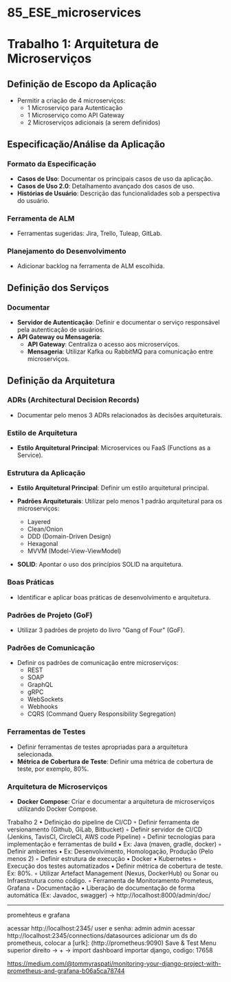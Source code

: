 # 85_ESE_microservices

# Trabalho 1: Arquitetura de Microserviços

## Definição de Escopo da Aplicação

- Permitir a criação de 4 microserviços:
  - 1 Microserviço para Autenticação
  - 1 Microserviço como API Gateway
  - 2 Microserviços adicionais (a serem definidos)

## Especificação/Análise da Aplicação

### Formato da Especificação

- **Casos de Uso**: Documentar os principais casos de uso da aplicação.
- **Casos de Uso 2.0**: Detalhamento avançado dos casos de uso.
- **Histórias de Usuário**: Descrição das funcionalidades sob a perspectiva do usuário.

### Ferramenta de ALM

- Ferramentas sugeridas: Jira, Trello, Tuleap, GitLab.

### Planejamento do Desenvolvimento

- Adicionar backlog na ferramenta de ALM escolhida.

## Definição dos Serviços

### Documentar

- **Servidor de Autenticação**: Definir e documentar o serviço responsável pela autenticação de usuários.
- **API Gateway ou Mensageria**:
  - **API Gateway**: Centraliza o acesso aos microserviços.
  - **Mensageria**: Utilizar Kafka ou RabbitMQ para comunicação entre microserviços.

## Definição da Arquitetura

### ADRs (Architectural Decision Records)

- Documentar pelo menos 3 ADRs relacionados às decisões arquiteturais.

### Estilo de Arquitetura

- **Estilo Arquitetural Principal**: Microservices ou FaaS (Functions as a Service).

### Estrutura da Aplicação

- **Estilo Arquitetural Principal**: Definir um estilo arquitetural principal.
- **Padrões Arquiteturais**: Utilizar pelo menos 1 padrão arquitetural para os microserviços:
  - Layered
  - Clean/Onion
  - DDD (Domain-Driven Design)
  - Hexagonal
  - MVVM (Model-View-ViewModel)

- **SOLID**: Apontar o uso dos princípios SOLID na arquitetura.

### Boas Práticas

- Identificar e aplicar boas práticas de desenvolvimento e arquitetura.

### Padrões de Projeto (GoF)

- Utilizar 3 padrões de projeto do livro "Gang of Four" (GoF).

### Padrões de Comunicação

- Definir os padrões de comunicação entre microserviços:
  - REST
  - SOAP
  - GraphQL
  - gRPC
  - WebSockets
  - Webhooks
  - CQRS (Command Query Responsibility Segregation)

### Ferramentas de Testes

- Definir ferramentas de testes apropriadas para a arquitetura selecionada.
- **Métrica de Cobertura de Teste**: Definir uma métrica de cobertura de teste, por exemplo, 80%.

### Arquitetura de Microserviços

- **Docker Compose**: Criar e documentar a arquitetura de microserviços utilizando Docker Compose.



Trabalho 2
• Definição do pipeline de CI/CD
◦ Definir ferramenta de versionamento (Github, GiLab, Bitbucket)
◦ Definir servidor de CI/CD (Jenkins, TavisCI, CircleCI, AWS code Pipeline)
◦ Definir tecnologias para implementação e ferramentas de build
▪ Ex: Java (maven, gradle, docker)
◦ Definir ambientes
▪ Ex: Desenvolvimento, Homologação, Produção (Pelo menos 2)
◦ Definir estrutura de execução
▪ Docker
▪ Kubernetes
◦ Execução dos testes automatizados
▪ Definir métrica de cobertura de teste. Ex: 80%.
◦ Utilizar Artefact Management (Nexus, DockerHub) ou Sonar ou Infraestrutura como
código.
◦ Ferramenta de Monitoramento Prometeus, Grafana
◦ Documentação
▪ Liberação de documentação de forma automática (Ex: Javadoc, swagger) -> http://localhost:8000/admin/doc/



-----------------------------------
promehteus e grafana

acessar http://localhost:2345/
user e senha: admin admin
acessar http://localhost:2345/connections/datasources
adicionar um ds do prometheus, colocar a [urlk]: (http://prometheus:9090)
Save & Test
Menu superior direito -> + -> import dashboard
importar django, codigo: 17658

https://medium.com/@tommyraspati/monitoring-your-django-project-with-prometheus-and-grafana-b06a5ca78744